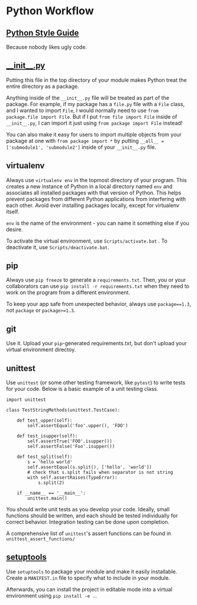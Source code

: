 # Python Workflow

## [Python Style Guide](https://github.com/google/styleguide/blob/gh-pages/pyguide.md)

Because nobody likes ugly code.

## [\_\_init__.py](https://timothybramlett.com/How_to_create_a_Python_Package_with___init__py.html)

Putting this file in the top directory of your module makes Python treat the entire directory as a package.

Anything inside of the `__init__.py` file will be treated as part of the package. For example, if my package has a `file.py` file with a `File` class, and I wanted to import `File`, I would normally need to use `from package.file import File`. But if I put `from file import File` inside of `__init__.py`, I can import it just using `from package import File` instead!

You can also make it easy for users to import multiple objects from your package at one with `from package import *` by putting `__all__ = ['submodule1', 'submodule2']` inside of your `__init__.py` file.

## virtualenv

Always use `virtualenv env` in the topmost directory of your program. This creates a new instance of Python in a local directory named `env` and associates all installed packages with that version of Python. This helps prevent packages from different Python applications from interfering with each other. Avoid ever installing packages locally, except for virtualenv itself.

`env` is the name of the environment - you can name it something else if you desire.

To activate the virtual environment, use `Scripts/activate.bat` . To deactivate it, use `Scripts/deactivate.bat`.

## pip

Always use `pip freeze` to generate a `requirements.txt`. Then, you or your collaborators can use `pip install -r requirements.txt` when they need to work on the program from a different environment.

To keep your app safe from unexpected behavior, always use `package==1.3`, not `package` or `package>=1.3`.

## git

Use it. Upload your `pip`-generated requirements.txt, but don't upload your virtual environment directoy.

## unittest

Use `unittest` (or some other testing framework, like `pytest`) to write tests for your code. Below is a basic example of a unit testing class.

    import unittest

    class TestStringMethods(unittest.TestCase):

        def test_upper(self):
            self.assertEqual('foo'.upper(), 'FOO')

        def test_isupper(self):
            self.assertTrue('FOO'.isupper())
            self.assertFalse('Foo'.isupper())

        def test_split(self):
            s = 'hello world'
            self.assertEqual(s.split(), ['hello', 'world'])
            # check that s.split fails when separator is not string
            with self.assertRaises(TypeError):
                s.split(2)

        if __name__ == '__main__':
            unittest.main()

You should write unit tests as you develop your code. Ideally, small functions should be written, and each should be tested individually for correct behavior. Integration testing can be done upon completion.

A comprehensive list of `unittest`'s assert functions can be found in `unittest_assert_functions/`

## [setuptools](https://github.com/kennethreitz/setup.py)

Use `setuptools` to package your module and make it easily installable. Create a `MANIFEST.in` file to specify what to include in your module.

Afterwards, you can install the project in editable mode into a virtual environment using `pip install -e .`.
